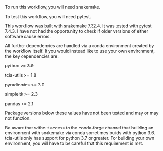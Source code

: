 To run this workflow, you will need snakemake. 

To test this workflow, you will need pytest. 

This workflow was built with snakemake 7.32.4. It was tested with pytest 7.4.3. I have not had the opportunity to check if older versions of either software cause errors. 

All further dependencies are handled via a conda environment created by the workflow itself. If you would instead like to use your own environment, the key dependencies are:

python >= 3.9

tcia-utils >= 1.8

pyradiomics >= 3.0

simpleitk >= 2.3

pandas >= 2.1

Package versions below these values have not been tested and may or may not function. 

Be aware that without access to the conda-forge channel that building an environment with snakemake via conda sometimes builds with python 3.6. tcia-utils only has support for python 3.7 or greater. For building your own environment, you will have to be careful that this requirement is met. 

